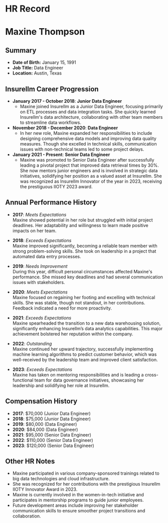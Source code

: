# HR Record

# Maxine Thompson

## Summary
- **Date of Birth:** January 15, 1991  
- **Job Title:** Data Engineer  
- **Location:** Austin, Texas  

## Insurellm Career Progression
- **January 2017 - October 2018**: **Junior Data Engineer**  
  * Maxine joined Insurellm as a Junior Data Engineer, focusing primarily on ETL processes and data integration tasks. She quickly learned Insurellm's data architecture, collaborating with other team members to streamline data workflows.  
- **November 2018 - December 2020**: **Data Engineer**  
  * In her new role, Maxine expanded her responsibilities to include designing comprehensive data models and improving data quality measures. Though she excelled in technical skills, communication issues with non-technical teams led to some project delays.  
- **January 2021 - Present**: **Senior Data Engineer**  
  * Maxine was promoted to Senior Data Engineer after successfully leading a pivotal project that improved data retrieval times by 30%. She now mentors junior engineers and is involved in strategic data initiatives, solidifying her position as a valued asset at Insurellm. She was recognized as Insurellm Innovator of the year in 2023, receiving the prestiguous IIOTY 2023 award.  

## Annual Performance History
- **2017**: *Meets Expectations*  
  Maxine showed potential in her role but struggled with initial project deadlines. Her adaptability and willingness to learn made positive impacts on her team.  

- **2018**: *Exceeds Expectations*  
  Maxine improved significantly, becoming a reliable team member with strong problem-solving skills. She took on leadership in a project that automated data entry processes.  

- **2019**: *Needs Improvement*  
  During this year, difficult personal circumstances affected Maxine's performance. She missed key deadlines and had several communication issues with stakeholders.  

- **2020**: *Meets Expectations*  
  Maxine focused on regaining her footing and excelling with technical skills. She was stable, though not standout, in her contributions. Feedback indicated a need for more proactivity.  

- **2021**: *Exceeds Expectations*  
  Maxine spearheaded the transition to a new data warehousing solution, significantly enhancing Insurellm’s data analytics capabilities. This major achievement bolstered her reputation within the company.  

- **2022**: *Outstanding*  
  Maxine continued her upward trajectory, successfully implementing machine learning algorithms to predict customer behavior, which was well-received by the leadership team and improved client satisfaction.  

- **2023**: *Exceeds Expectations*  
  Maxine has taken on mentoring responsibilities and is leading a cross-functional team for data governance initiatives, showcasing her leadership and solidifying her role at Insurellm.  

## Compensation History
- **2017**: $70,000 (Junior Data Engineer)  
- **2018**: $75,000 (Junior Data Engineer)  
- **2019**: $80,000 (Data Engineer)  
- **2020**: $84,000 (Data Engineer)  
- **2021**: $95,000 (Senior Data Engineer)  
- **2022**: $110,000 (Senior Data Engineer)  
- **2023**: $120,000 (Senior Data Engineer)  

## Other HR Notes
- Maxine participated in various company-sponsored trainings related to big data technologies and cloud infrastructure.  
- She was recognized for her contributions with the prestigious Insurellm IIOTY Innovator Award in 2023.  
- Maxine is currently involved in the women-in-tech initiative and participates in mentorship programs to guide junior employees.  
- Future development areas include improving her stakeholder communication skills to ensure smoother project transitions and collaboration.  